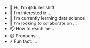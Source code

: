 - 👋 Hi, I’m @dullestshift
- 👀 I’m interested in ...
- 🌱 I’m currently learning data science
- 💞️ I’m looking to collaborate on ...
- 📫 How to reach me ...
- 😄 Pronouns: ...
- ⚡ Fun fact: ...

<!---
dullestshift/dullestshift is a ✨ special ✨ repository because its `README.md` (this file) appears on your GitHub profile.
You can click the Preview link to take a look at your changes.
--->
